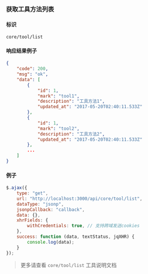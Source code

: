 
### 获取工具方法列表

#### 标识

`core/tool/list`

#### 响应结果例子

```json
{
	"code": 200,
	"msg": "ok",
	"data": [
		{
			"id": 1,
			"mark": "tool1",
			"description": "工具方法1",
			"updated_at": "2017-05-20T02:40:11.533Z"
		},
		{
			"id": 1,
			"mark": "tool2",
			"description": "工具方法2",
			"updated_at": "2017-05-20T02:40:11.533Z"
		},
		...
	]
}

```

#### 例子

```javascript
$.ajax({
	type: "get",
	url: "http://localhost:3000/api/core/tool/list",
	dataType: "jsonp",
	jsonpCallback: "callback",
	data: {},
	xhrFields: {
		withCredentials: true, // 支持跨域发送cookies
	},
	success: function (data, textStatus, jqXHR) {
		console.log(data);
	}
});
```

> 更多请查看 `core/tool/list` 工具说明文档